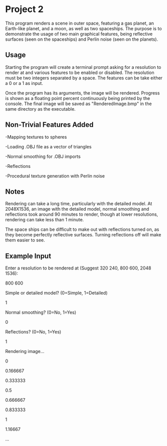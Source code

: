 # Project 2

This program renders a scene in outer space, featuring a gas planet, an Earth-like planet, and a moon, as well as two spaceships. The purpose is to demonstrate the usage of two main graphical features, being reflective surfaces (seen on the spaceships) and Perlin noise (seen on the planets).

## Usage

Starting the program will create a terminal prompt asking for a resolution to render at and various features to be enabled or disabled.
The resolution must be two integers separated by a space.
The features can be take either a 0 or a 1 as input.

Once the program has its arguments, the image will be rendered. Progress is shown as a floating point percent continuously being printed by the console. The final image will be saved as "RenderedImage.bmp" in the same directory as the executable.

## Non-Trivial Features Added

-Mapping textures to spheres

-Loading .OBJ file as a vector of triangles

-Normal smoothing for .OBJ imports

-Reflections

-Procedural texture generation with Perlin noise

## Notes

Rendering can take a long time, particularly with the detailed model. At 2048X1536, an image with the detailed model, normal smoothing and reflections took around 90 minutes to render, though at lower resolutions, rendering can take less than 1 minute.

The space ships can be difficult to make out with reflections turned on, as they become perfectly reflective surfaces. Turning reflections off will make them easier to see.

## Example Input

Enter a resolution to be rendered at (Suggest 320 240, 800 600, 2048 1536):

800 600

Simple or detailed model? (0=Simple, 1=Detailed)

1

Normal smoothing? (0=No, 1=Yes)


0

Reflections? (0=No, 1=Yes)

1

Rendering image...

0

0.166667

0.333333

0.5

0.666667

0.833333

1

1.16667

...